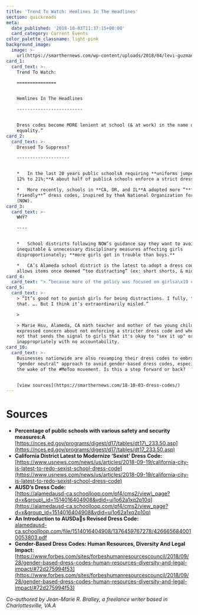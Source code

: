 ```yaml
---
title: 'Trend To Watch: Hemlines In The Headlines'
section: quickreads
meta:
  date_published: '2018-10-03T11:37:15+00:00'
  card_category: Current Events
color_palette_classname: light-pink
background_image:
  image: >-
    url(https://smarthernews.com/wp-content/uploads/2018/04/levi-guzman-268866-unsplash-scaled.jpg)
card_1:
  card_text: >-
    Trend To Watch:

    ===============


    Hemlines In The Headlines

    -------------------------


    Dress codes become MORE lenient at school (& at work) in the name of “gender
    equality.”
card_2:
  card_text: >-
    Dressed To Suppress?

    --------------------


    *   In the last 20 years public schoolsA requiring **uniforms jumped from
    12% to 21%;**A about half of publicA schools enforce a strict dress code.

    *   More recently, schools in **CA, OR, and IL**A adopted more “**femaleA
    friendly**” dress codes, inspired by theA National Organization for Women
    (NOW).
card_3:
  card_text: >-
    WHY?

    ----


    *   School districts following NOW’s guidance say they want to avoid
    inequitable & unnecessary disciplinary measures affecting girls
    disproportionately; **more girls got in trouble than boys.**

    *   CA’s Alameda school district is the latest to adopt a dress code that
    allows items once deemed “too distracting” (ex: short shorts, & midriffs).
card_4:
  card_text: "> “because more of the policy was focused on girlsa\x19 clothing than boys, girls were being sent out of the classroom for infractions more often than boys, which meant they were losing more class time than their male peers.”\n> \n> Alameda, California Unified School District on why it changed its dress code policy. Some argued the policy was too vague and enforced differently depending on a student's particular body type (\"body shaming\")."
card_5:
  card_text: >-
    > “It’s good not to punish girls for being distractions. I fully, fully get
    that. …. But I think it’s extraordinarily misled.”

    > 

    > Marie Hsu, Alameda, CA math teacher and mother of two young children. She
    expressed concern about not enforcing a stricter dress code and whether or
    not that sends the signal to girls that it's okay to "sex it up" or dress
    inappropriately with no accountability.
card_10:
  card_text: >-
    Businesses nationwide are also revamping their dress codes to embrace a more
    "gender neutral" approach to avoid gender-based dress codes, especially in
    the wake of the #MeToo movement. Is this a step forward or back?


    [view sources](https://smarthernews.com/18-10-03-dress-codes/)
---
```

Sources
=======

*   **Percentage of public schools with various safety and security measures:A**  
    [https://nces.ed.gov/programs/digest/d17/tables/dt17\_233.50.asp](https://nces.ed.gov/programs/digest/d17/tables/dt17_233.50.asp)
*   **California District Latest to Modernize ‘Sexist’ Dress Code:** [https://www.usnews.com/news/us/articles/2018-09-19/california-city-is-latest-to-redo-sexist-school-dress-code](https://www.usnews.com/news/us/articles/2018-09-19/california-city-is-latest-to-redo-sexist-school-dress-code)
*   **AUSD’s Dress Code:**  
    [https://alamedausd-ca.schoolloop.com/pf4/cms2/view\_page?d=x&group\_id=1514016404908&vdid=ui1o62a1xq2p10q](https://alamedausd-ca.schoolloop.com/pf4/cms2/view_page?d=x&group_id=1514016404908&vdid=ui1o62a1xq2p10q)
*   **An Introduction to AUSDas Revised Dress Code:**  
    [alamedausd-ca.schoolloop.com/file/1514016404908/1376459767278/4266656840010053803.pdf](http://alamedausd-ca.schoolloop.com/file/1514016404908/1376459767278/4266656840010053803.pdf)
*   **Gender-Based Dress Codes: Human Resources, Diversity And Legal Impact:** [https://www.forbes.com/sites/forbeshumanresourcescouncil/2018/09/28/gender-based-dress-codes-human-resources-diversity-and-legal-impact/#72d275994f53](https://www.forbes.com/sites/forbeshumanresourcescouncil/2018/09/28/gender-based-dress-codes-human-resources-diversity-and-legal-impact/#72d275994f53)

_Co-authored by Jean-Marie R. Bralley, a freelance writer based in Charlottesville, VA.A_